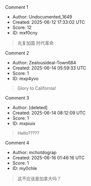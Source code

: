 Comment 1

- Author: Undocumented_1649
- Created: 2025-06-12 17:33:02 UTC
- Score: 12
- ID: mxf0cny

> 光复加国 时代革命

Comment 2

- Author: Zealousideal-Town684
- Created: 2025-06-14 05:59:33 UTC
- Score: 1
- ID: mxp4yvo

> Glory to California!

Comment 3

- Author: [deleted]
- Created: 2025-06-14 08:12:09 UTC
- Score: 1
- ID: mxpiuix

> Hello?????

Comment 4

- Author: mchotdograp
- Created: 2025-06-16 01:46:16 UTC
- Score: 1
- ID: my0chle

> 这不应该是加拿大吗？
